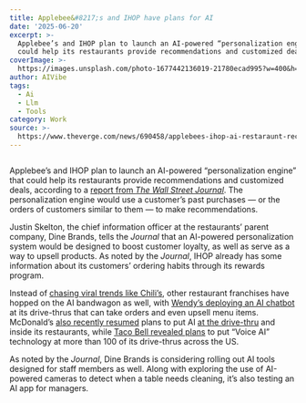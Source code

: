 ```yaml
---
title: Applebee&#8217;s and IHOP have plans for AI
date: '2025-06-20'
excerpt: >-
  Applebee’s and IHOP plan to launch an AI-powered “personalization engine” that
  could help its restaurants provide recommendations and customized deals...
coverImage: >-
  https://images.unsplash.com/photo-1677442136019-21780ecad995?w=400&h=200&fit=crop&auto=format
author: AIVibe
tags:
  - Ai
  - Llm
  - Tools
category: Work
source: >-
  https://www.theverge.com/news/690458/applebees-ihop-ai-restaraunt-recommendations
---
```


											

						
<figure>

<img alt="" data-caption="" data-portal-copyright="﻿Photo by: Michael Siluk/UCG/Universal Images Group via Getty Images" data-has-syndication-rights="1" src="https://platform.theverge.com/wp-content/uploads/sites/2/2025/06/gettyimages-1473556339.jpg?quality=90&#038;strip=all&#038;crop=0,0,100,100" />
	<figcaption>
		</figcaption>
</figure>
<p class="has-text-align-none">Applebee’s and IHOP plan to launch an AI-powered “personalization engine” that could help its restaurants provide recommendations and customized deals, according to a <a href="https://www.wsj.com/articles/applebees-and-ihop-plan-to-introduce-ai-in-restaurants-61770ca5?mod=rss_Technology">report from <em>The Wall Street Journal</em></a>. The personalization engine would use a customer’s past purchases — or the orders of customers similar to them — to make recommendations.</p>

<p class="has-text-align-none">Justin Skelton, the chief information officer at the restaurants’ parent company, Dine Brands, tells the <em>Journal </em>that an AI-powered personalization system would be designed to boost customer loyalty, as well as serve as a way to upsell products. As noted by the <em>Journal</em>, IHOP already has some information about its customers’ ordering habits through its rewards program.</p>

<p class="has-text-align-none">Instead of <a href="https://www.today.com/food/trends/chilis-fried-mozzarella-tiktok-rcna184185">chasing viral trends like Chili&#8217;s</a>, other restaurant franchises have hopped on the AI bandwagon as well, with <a href="https://www.theverge.com/2023/5/9/23716825/wendys-ai-drive-thru-google-llm">Wendy’s deploying an AI chatbot</a> at its drive-thrus that can take orders and even upsell menu items. McDonald’s <a href="https://www.wsj.com/articles/mcdonalds-gives-its-restaurants-an-ai-makeover-2134f01e?mod=article_inline">also recently resumed</a> plans to put AI <a href="https://www.theverge.com/2024/6/16/24179679/mcdonalds-ending-ai-chatbot-drive-thru-ordering-test-ibm">at the drive-thru</a> and inside its restaurants, while <a href="https://www.theverge.com/2024/7/31/24210506/taco-bell-drive-thru-ai-order-expansion">Taco Bell revealed plans</a> to put “Voice AI” technology at more than 100 of its drive-thrus across the US.</p>

<p class="has-text-align-none">As noted by the <em>Journal</em>, Dine Brands is considering rolling out AI tools designed for staff members as well. Along with exploring the use of AI-powered cameras to detect when a table needs cleaning, it’s also testing an AI app for managers.</p>
						
									

